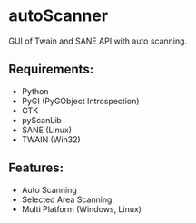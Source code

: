 autoScanner
===========

GUI of Twain and SANE API with auto scanning.

Requirements:
------------
* Python
* PyGI (PyGObject Introspection)
 * GTK
* pyScanLib
 * SANE (Linux)
 * TWAIN (Win32)


Features:
----------
* Auto Scanning
* Selected Area Scanning
* Multi Platform (Windows, Linux)
